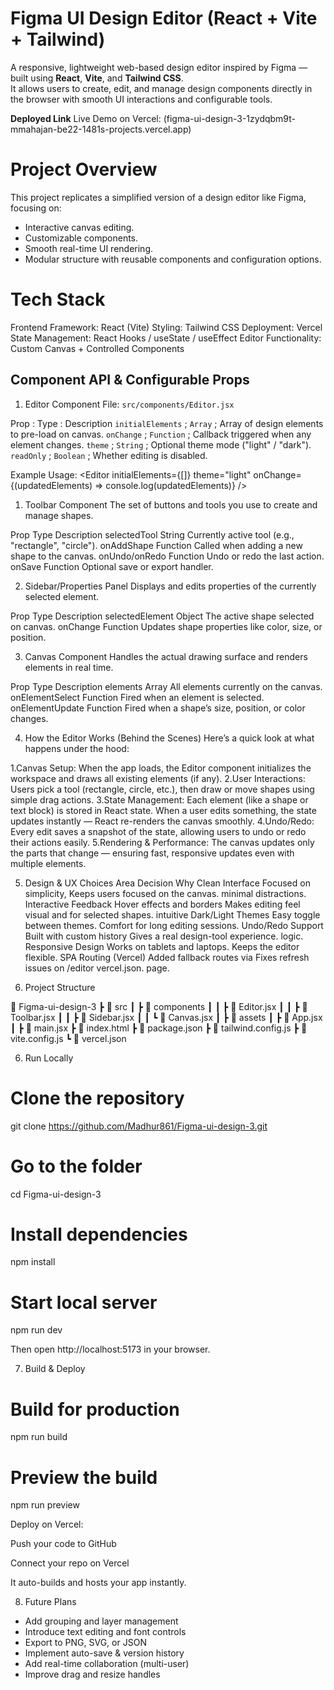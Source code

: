 # Figma UI Design Editor (React + Vite + Tailwind)

A responsive, lightweight web-based design editor inspired by Figma — built using **React**, **Vite**, and **Tailwind CSS**.  
It allows users to create, edit, and manage design components directly in the browser with smooth UI interactions and configurable tools.

**Deployed Link**
Live Demo on Vercel: (figma-ui-design-3-1zydqbm9t-mmahajan-be22-1481s-projects.vercel.app)

# Project Overview
This project replicates a simplified version of a design editor like Figma, focusing on:
- Interactive canvas editing.
- Customizable components.
- Smooth real-time UI rendering.
- Modular structure with reusable components and configuration options.

# Tech Stack
 Frontend Framework: React (Vite)
 Styling: Tailwind CSS
 Deployment: Vercel
 State Management: React Hooks / useState / useEffect
 Editor Functionality: Custom Canvas + Controlled Components

## Component API & Configurable Props
 1. Editor Component
File: `src/components/Editor.jsx`

 Prop : Type : Description 
 `initialElements` ; `Array` ; Array of design elements to pre-load on canvas.
 `onChange` ; `Function` ; Callback triggered when any element changes.
 `theme` ; `String` ; Optional theme mode ("light" / "dark").
 `readOnly` ; `Boolean` ; Whether editing is disabled.

Example Usage:
<Editor
  initialElements={[]}
  theme="light"
  onChange={(updatedElements) => console.log(updatedElements)}
/>

1. Toolbar Component
The set of buttons and tools you use to create and manage shapes.

Prop	             Type	                 Description
selectedTool	    String	        Currently active tool (e.g., "rectangle", "circle").
onAddShape	      Function	      Called when adding a new shape to the canvas.
onUndo/onRedo	   Function	      Undo or redo the last action.
onSave	          Function	      Optional save or export handler.

2. Sidebar/Properties Panel
Displays and edits properties of the currently selected element.

Prop	              Type	              Description
selectedElement	  Object	      The active shape selected on canvas.
onChange	         Function	    Updates shape properties like color, size, or position.

3. Canvas Component
Handles the actual drawing surface and renders elements in real time.

Prop	              Type	              Description
elements	         Array	         All elements currently on the canvas.
onElementSelect	  Function	      Fired when an element is selected.
onElementUpdate	  Function	      Fired when a shape’s size, position, or color changes.

4. How the Editor Works (Behind the Scenes)
Here’s a quick look at what happens under the hood:

  1.Canvas Setup:
When the app loads, the Editor component initializes the workspace and draws all existing elements (if any).
  2.User Interactions:
Users pick a tool (rectangle, circle, etc.), then draw or move shapes using simple drag actions.
  3.State Management:
Each element (like a shape or text block) is stored in React state.
When a user edits something, the state updates instantly — React re-renders the canvas smoothly.
  4.Undo/Redo:
Every edit saves a snapshot of the state, allowing users to undo or redo their actions easily.
  5.Rendering & Performance:
The canvas updates only the parts that change — ensuring fast, responsive updates even with multiple elements.

5. Design & UX Choices
Area	                      Decision	                             Why
Clean Interface	       Focused on simplicity,       	Keeps users focused on the canvas.
                        minimal distractions.
Interactive Feedback 	Hover effects and borders      Makes editing feel visual and 
                      for selected shapes.           intuitive
Dark/Light Themes	    Easy toggle between themes.	   Comfort for long editing sessions.
Undo/Redo Support	    Built with custom history      Gives a real design-tool experience.
                      logic.
Responsive Design	    Works on tablets and laptops.	 Keeps the editor flexible.
SPA Routing (Vercel)	 Added fallback routes via      Fixes refresh issues on /editor 
                      vercel.json.                   page.

6. Project Structure

📂 Figma-ui-design-3
 ┣ 📂 src
 ┃ ┣ 📂 components
 ┃ ┃ ┣ 📜 Editor.jsx
 ┃ ┃ ┣ 📜 Toolbar.jsx
 ┃ ┃ ┣ 📜 Sidebar.jsx
 ┃ ┃ ┗ 📜 Canvas.jsx
 ┃ ┣ 📂 assets
 ┃ ┣ 📜 App.jsx
 ┃ ┣ 📜 main.jsx
 ┣ 📜 index.html
 ┣ 📜 package.json
 ┣ 📜 tailwind.config.js
 ┣ 📜 vite.config.js
 ┗ 📜 vercel.json

6. Run Locally
# Clone the repository
git clone https://github.com/Madhur861/Figma-ui-design-3.git

# Go to the folder
cd Figma-ui-design-3

# Install dependencies
npm install

# Start local server
npm run dev

Then open http://localhost:5173 in your browser.

7. Build & Deploy
# Build for production
npm run build

# Preview the build
npm run preview

Deploy on Vercel:

Push your code to GitHub

Connect your repo on Vercel

It auto-builds and hosts your app instantly.

8. Future Plans
- Add grouping and layer management
- Introduce text editing and font controls
- Export to PNG, SVG, or JSON
- Implement auto-save & version history
- Add real-time collaboration (multi-user)
- Improve drag and resize handles
